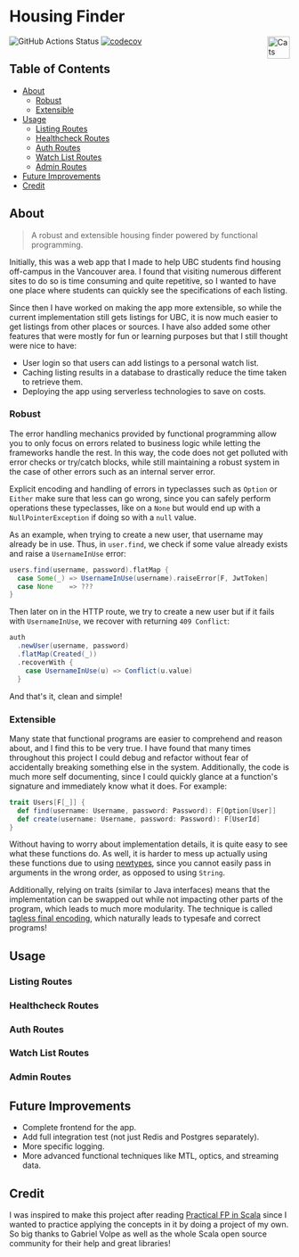 # Housing Finder

![GitHub Actions Status](https://github.com/rmehri01/Housing-Finder/workflows/Build/badge.svg)
[![codecov](https://codecov.io/gh/rmehri01/Housing-Finder/branch/master/graph/badge.svg?token=XAW1NC5JT9)](https://codecov.io/gh/rmehri01/Housing-Finder) <a href="https://typelevel.org/cats/"><img src="https://typelevel.org/cats/img/cats-badge.svg" height="40px" align="right" alt="Cats friendly" /></a>

## Table of Contents

* [About](#about)
  * [Robust](#robust)
  * [Extensible](#extensible)
* [Usage](#usage)
  * [Listing Routes](#listing-routes)
  * [Healthcheck Routes](#healthcheck-routes)
  * [Auth Routes](#auth-routes)
  * [Watch List Routes](#watch-list-routes)
  * [Admin Routes](#admin-routes)
* [Future Improvements](#future-improvements)
* [Credit](#credit)

## About

> A robust and extensible housing finder powered by functional programming.

Initially, this was a web app that I made to help UBC students find housing off-campus in the Vancouver area. I found that visiting numerous different sites to do so is time consuming and quite repetitive, so I wanted to have one place where students can quickly see the specifications of each listing.

Since then I have worked on making the app more extensible, so while the current implementation still gets listings for UBC, it is now much easier to get listings from other places or sources. I have also added some other features that were mostly for fun or learning purposes but that I still thought were nice to have:

* User login so that users can add listings to a personal watch list.
* Caching listing results in a database to drastically reduce the time taken to retrieve them.
* Deploying the app using serverless technologies to save on costs.

### Robust

The error handling mechanics provided by functional programming allow you to only focus on errors related to business logic while letting the frameworks handle the rest. In this way, the code does not get polluted with error checks or try/catch blocks, while still maintaining a robust system in the case of other errors such as an internal server error.

Explicit encoding and handling of errors in typeclasses such as `Option` or `Either` make sure that less can go wrong, since you can safely perform operations these typeclasses, like on a `None` but would end up with a `NullPointerException` if doing so with a `null` value.

As an example, when trying to create a new user, that username may already be in use. Thus, in `user.find`, we check if some value already exists and raise a `UsernameInUse` error:

```scala
users.find(username, password).flatMap {
  case Some(_) => UsernameInUse(username).raiseError[F, JwtToken]
  case None    => ???
}
```

Then later on in the HTTP route, we try to create a new user but if it fails with `UsernameInUse`, we recover with returning `409 Conflict`:

```scala
auth
  .newUser(username, password)
  .flatMap(Created(_))
  .recoverWith {
    case UsernameInUse(u) => Conflict(u.value)
  }
```

And that's it, clean and simple!

### Extensible

Many state that functional programs are easier to comprehend and reason about, and I find this to be very true. I have found that many times throughout this project I could debug and refactor without fear of accidentally breaking something else in the system. Additionally, the code is much more self documenting, since I could quickly glance at a function's signature and immediately know what it does. For example:

```scala
trait Users[F[_]] {
  def find(username: Username, password: Password): F[Option[User]]
  def create(username: Username, password: Password): F[UserId]
}
```

Without having to worry about implementation details, it is quite easy to see what these functions do. As well, it is harder to mess up actually using these functions due to using [newtypes](https://github.com/estatico/scala-newtype), since you cannot easily pass in arguments in the wrong order, as opposed to using `String`.

Additionally, relying on traits (similar to Java interfaces) means that the implementation can be swapped out while not impacting other parts of the program, which leads to much more modularity. The technique is called [tagless final encoding](https://scalac.io/tagless-final-pattern-for-scala-code/), which naturally leads to typesafe and correct programs!

## Usage

### Listing Routes

### Healthcheck Routes

### Auth Routes

### Watch List Routes

### Admin Routes

## Future Improvements

* Complete frontend for the app.
* Add full integration test (not just Redis and Postgres separately).
* More specific logging.
* More advanced functional techniques like MTL, optics, and streaming data.

## Credit

I was inspired to make this project after reading [Practical FP in Scala](https://leanpub.com/pfp-scala) since I wanted to practice applying the concepts in it by doing a project of my own. So big thanks to Gabriel Volpe as well as the whole Scala open source community for their help and great libraries!
